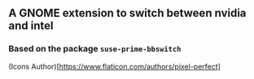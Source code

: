 ## A GNOME extension to switch between nvidia and intel

### Based on the package `suse-prime-bbswitch`

(Icons Author)[https://www.flaticon.com/authors/pixel-perfect]